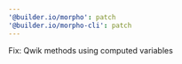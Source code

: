 ```yaml
---
'@builder.io/morpho': patch
'@builder.io/morpho-cli': patch
---
```


Fix: Qwik methods using computed variables
